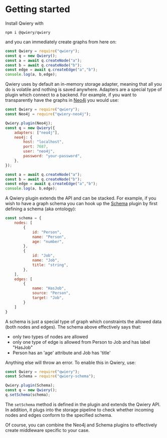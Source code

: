 # Getting started

Install Qwiery with

```
npm i @qwiery/qwiery
```

and you can immediately create graphs from here on:

```js
const Qwiery = require("qwiery");
const q = new Qwiery();
const a = await q.createNode("a");
const b = await q.createNode("b");
const edge = await q.createEdge("a","b");
console.log(a, b,edge);
```

Qwiery uses by default an in-memory storage adapter, meaning that all you do is volatile and nothing is saved anywhere. Adapters are a special type of plugin which connect to a backend. For example, if you want to transparently have the graphs in [Neo4j](https://qwiery.github.io/adapters/Neo4j/) you would use:

```js
const Qwiery = require("qwiery");
const Neo4j = require("qwiery-neo4j");

Qwiery.plugin(Neo4j);
const q = new Qwiery({
    adapters: ["neo4j"],
    neo4j: {
        host: "localhost",
        port: 7687,
        user: "neo4j",
        password: "your-password",
    },
});

const a = await q.createNode("a");
const b = await q.createNode("b");
const edge = await q.createEdge("a","b");
console.log(a, b,edge);
```
A Qwiery plugin extends the API and can be stacked. For example, if you wish to have a graph schema you can hook up the [Schema](https://qwiery.github.io/plugins/schema/) plugin by first defining a schema (aka ontology):

```js
const schema = {
    nodes: [
        {
            id: "Person",
            name: "Person",
            age: "number",
        },
        {
            id: "Job",
            name: "Job",
            title: "string",
        },
    ],
    edges: [
        {            
            name: "HasJob",
            source: "Person",
            target: "Job",
        }
    ]
}
```
A schema is just a special type of graph which constraints the allowed data (both nodes and edges). The schema above effectively says that:
- only two types of nodes are allowed
- only one type of edge is allowed from Person to Job and has label "HasJob"
- Person has an 'age' attribute and Job has 'title'

Anything else will throw an error.
To enable this in Qwiery, use:

```js
const Qwiery = require("qwiery");
const Schema = require("qwiery-schema");

Qwiery.plugin(Schema);
const q = new Qwiery();
q.setSchema(schema);
```
The `setSchema` method is defined in the plugin and extends the Qwiery API. In addition, it plugs into the storage pipeline to check whether incoming nodes and edges conform to the specified schema.

Of course, you can combine the Neo4j and Schema plugins to effectively create middleware specific to your case.


